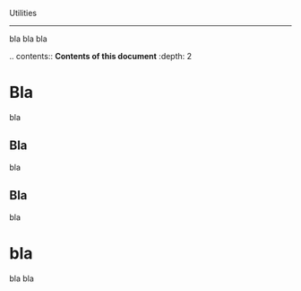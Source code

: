 Utilities
*******


bla bla bla

.. contents:: **Contents of this document**
    :depth: 2

Bla
===

bla

Bla
---

bla

Bla
---

bla

bla
===

bla bla
